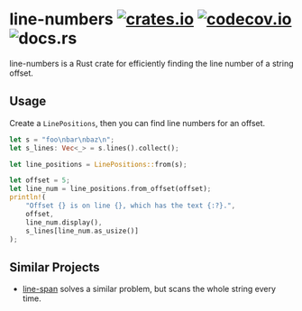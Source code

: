# line-numbers <a href="https://crates.io/crates/line-numbers"><img src="https://img.shields.io/crates/v/line-numbers.svg?style=flat-square" alt="crates.io"></a> <a href="https://codecov.io/gh/Wilfred/line-numbers"><img src="https://img.shields.io/codecov/c/github/Wilfred/line-numbers?style=flat-square&token=jdOv9Fo8rG" alt="codecov.io"></a> <img alt="docs.rs" src="https://img.shields.io/docsrs/line-numbers">

line-numbers is a Rust crate for efficiently finding the line number
of a string offset.

## Usage

Create a `LinePositions`, then you can find line numbers for an
offset.

```rust
let s = "foo\nbar\nbaz\n";
let s_lines: Vec<_> = s.lines().collect();

let line_positions = LinePositions::from(s);

let offset = 5;
let line_num = line_positions.from_offset(offset);
println!(
    "Offset {} is on line {}, which has the text {:?}.",
    offset,
    line_num.display(),
    s_lines[line_num.as_usize()]
);
```

## Similar Projects

* [line-span](https://crates.io/crates/line-span) solves a similar
  problem, but scans the whole string every time.

